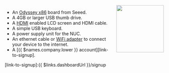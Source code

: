 <img height=150px style="float: right;padding-left: 10px;" src="/img/odyssey-x86/odyssey-x86.jpg">

* An [Odyssey x86][board-link] board from Seeed.
* A 4GB or larger USB thumb drive.
* A [HDMI][hdmi-link] enabled LCD screen and HDMI cable.
* A simple USB keyboard.
* A power supply unit for the NUC.
* An ethernet cable or [WiFi adapter][wifi] to connect your device to the internet.
* A [{{ $names.company.lower }} account][link-to-signup].

[board-link]:https://www.seeedstudio.com/ODYSSEY-X86J4125864-p-4916.html
[hdmi-link]:https://en.wikipedia.org/wiki/HDMI
[wifi]:/reference/hardware/wifi-dongles/
[link-to-signup]:{{ $links.dashboardUrl }}/signup
